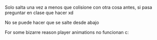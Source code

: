 Solo salta una vez a menos que colisione con otra cosa antes, si pasa preguntar en clase que hacer xd

No se puede hacer que se salte desde abajo

For some bizarre reason player animations no funcionan c: